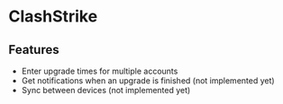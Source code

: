 # ClashStrike

## Features

- Enter upgrade times for multiple accounts
- Get notifications when an upgrade is finished (not implemented yet)
- Sync between devices (not implemented yet)

